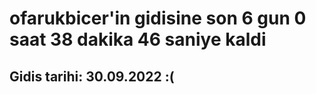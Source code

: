 # ofarukbicer'in gidisine son 6 gun 0 saat 38 dakika 46 saniye kaldi

## Gidis tarihi: 30.09.2022 :(